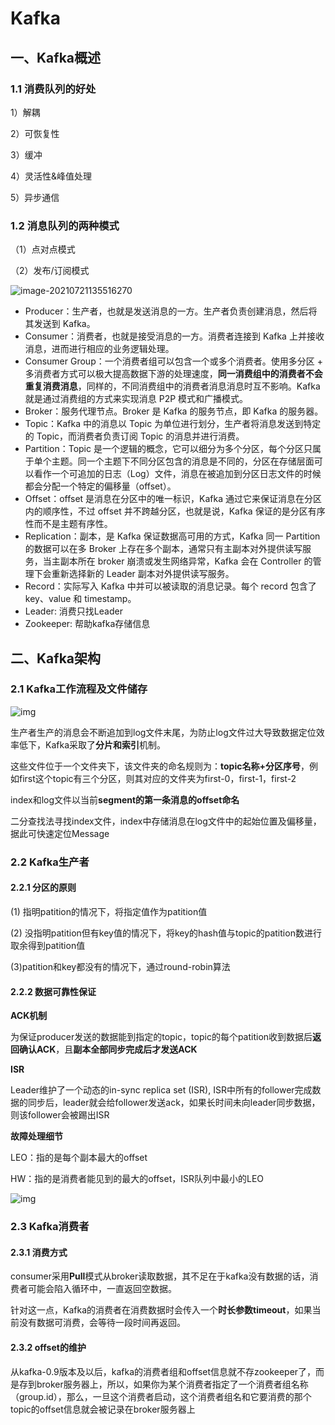 # **Kafka**

## 一、Kafka概述

### 1.1 消费队列的好处

1）解耦

2）可恢复性

3）缓冲

4）灵活性&峰值处理

5）异步通信

### 1.2 消息队列的两种模式

（1）点对点模式

（2）发布/订阅模式

![image-20210721135516270](C:\Users\Administrator\AppData\Roaming\Typora\typora-user-images\image-20210721135516270.png)

- Producer：生产者，也就是发送消息的一方。生产者负责创建消息，然后将其发送到 Kafka。
- Consumer：消费者，也就是接受消息的一方。消费者连接到 Kafka 上并接收消息，进而进行相应的业务逻辑处理。
- Consumer Group：一个消费者组可以包含一个或多个消费者。使用多分区 + 多消费者方式可以极大提高数据下游的处理速度，**同一消费组中的消费者不会重复消费消息**，同样的，不同消费组中的消费者消息消息时互不影响。Kafka 就是通过消费组的方式来实现消息 P2P 模式和广播模式。
- Broker：服务代理节点。Broker 是 Kafka 的服务节点，即 Kafka 的服务器。
- Topic：Kafka 中的消息以 Topic 为单位进行划分，生产者将消息发送到特定的 Topic，而消费者负责订阅 Topic 的消息并进行消费。
- Partition：Topic 是一个逻辑的概念，它可以细分为多个分区，每个分区只属于单个主题。同一个主题下不同分区包含的消息是不同的，分区在存储层面可以看作一个可追加的日志（Log）文件，消息在被追加到分区日志文件的时候都会分配一个特定的偏移量（offset）。
- Offset：offset 是消息在分区中的唯一标识，Kafka 通过它来保证消息在分区内的顺序性，不过 offset 并不跨越分区，也就是说，Kafka 保证的是分区有序性而不是主题有序性。
- Replication：副本，是 Kafka 保证数据高可用的方式，Kafka 同一 Partition 的数据可以在多 Broker 上存在多个副本，通常只有主副本对外提供读写服务，当主副本所在 broker 崩溃或发生网络异常，Kafka 会在 Controller 的管理下会重新选择新的 Leader 副本对外提供读写服务。
- Record：实际写入 Kafka 中并可以被读取的消息记录。每个 record 包含了 key、value 和 timestamp。
- Leader: 消费只找Leader
- Zookeeper: 帮助kafka存储信息

##   二、Kafka架构

### 2.1 Kafka工作流程及文件储存

![img](C:\Users\ADMINI~1\AppData\Local\Temp\企业微信截图_16292839085304.png)

生产者生产的消息会不断追加到log文件末尾，为防止log文件过大导致数据定位效率低下，Kafka采取了**分片和索引**机制。

这些文件位于一个文件夹下，该文件夹的命名规则为：**topic名称+分区序号**，例如first这个topic有三个分区，则其对应的文件夹为first-0，first-1，first-2

 index和log文件以当前**segment的第一条消息的offset命名**

二分查找法寻找index文件，index中存储消息在log文件中的起始位置及偏移量，据此可快速定位Message

### 2.2 Kafka生产者

#### 2.2.1 分区的原则

(1) 指明patition的情况下，将指定值作为patition值

(2) 没指明patition但有key值的情况下，将key的hash值与topic的patition数进行取余得到patition值

(3)patition和key都没有的情况下，通过round-robin算法

#### 2.2.2 数据可靠性保证

**ACK机制**

为保证producer发送的数据能到指定的topic，topic的每个patition收到数据后**返回确认ACK**，且**副本全部同步完成后才发送ACK**

**ISR**

Leader维护了一个动态的in-sync replica set (ISR), ISR中所有的follower完成数据的同步后，leader就会给follower发送ack，如果长时间未向leader同步数据，则该follower会被踢出ISR

**故障处理细节**

LEO：指的是每个副本最大的offset

HW：指的是消费者能见到的最大的offset，ISR队列中最小的LEO

![img](C:\Users\ADMINI~1\AppData\Local\Temp\企业微信截图_16292866304200.png)

### 2.3 Kafka消费者

#### 2.3.1 消费方式

consumer采用**Pull**模式从broker读取数据，其不足在于kafka没有数据的话，消费者可能会陷入循环中，一直返回空数据。

针对这一点，Kafka的消费者在消费数据时会传入一个**时长参数timeout**，如果当前没有数据可消费，会等待一段时间再返回。

#### 2.3.2 offset的维护

从kafka-0.9版本及以后，kafka的消费者组和offset信息就不存zookeeper了，而是存到broker服务器上，所以，如果你为某个消费者指定了一个消费者组名称（group.id），那么，一旦这个消费者启动，这个消费者组名和它要消费的那个topic的offset信息就会被记录在broker服务器上





